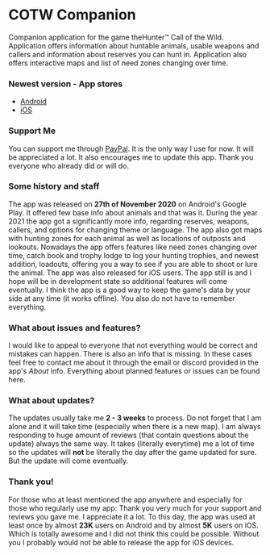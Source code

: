 # **COTW Companion**

Companion application for the game theHunter™ Call of the Wild. Application offers information about
huntable animals, usable weapons and callers and information about reserves you can hunt in.
Application also offers interactive maps and list of need zones changing over time.

### **Newest version - App stores**

- [Android](https://play.google.com/store/apps/details?id=com.toastyapps.cotwcompanion)
- [iOS](https://apps.apple.com/us/app/cotw-companion/id6443782494)

### **Support Me**

You can support me through [PayPal](https://paypal.me./toastovac). It is the only way I use for now.
It will be appreciated a lot. It also encourages me to update this app. Thank you everyone who
already did or will do.

### **Some history and staff**

The app was released on **27th of November 2020** on Android's Google Play. It offered
few base info about animals and that was it. During the year 2021 the app got a significantly more
info, regarding reserves, weapons, callers, and options for changing theme or language. The app
also got maps with hunting zones for each animal as well as locations of outposts and lookouts.
Nowadays the app offers features like need zones changing over time, catch book and trophy lodge to
log your hunting trophies, and newest addition, loadouts, offering you a way to see if you are
able to shoot or lure the animal. The app was also released for iOS users. The app still is
and I hope will be in development state so additional features will come eventually. I think the
app is a good way to keep the game's data by your side at any time (it works offline).
You also do not have to remember everything.

### **What about issues and features?**

I would like to appeal to everyone that not everything would be correct and mistakes can happen.
There is also an info that is missing. In these cases feel free to contact me about it through the
email or discord provided in the app's *About* info. Everything about planned features or issues
can be found here.

### **What about updates?**

The updates usually take me **2 - 3 weeks** to process. Do not forget that I am alone and it will
take time (especially when there is a new map). I am always responding to huge amount of reviews
(that contain questions about the update) always the same way. It takes (literally everytime)
me a lot of time so the updates will **not** be literally the day after the game updated for sure.
But the update will come eventually.

### **Thank you!**

For those who at least mentioned the app anywhere and especially for those who regularly use my
app: Thank you very much for your support and reviews you gave me. I appreciate it a lot. To this
day, the app was used at least once by almost **23K** users on Android and by almost **5K** users
on iOS. Which is totally awesome and I did not think this could be possible. Without you I probably
would not be able to release the app for iOS devices.